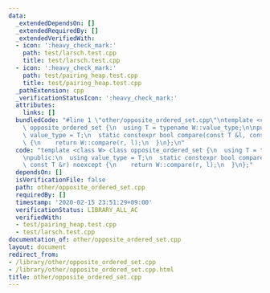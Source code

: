 ```yaml
---
data:
  _extendedDependsOn: []
  _extendedRequiredBy: []
  _extendedVerifiedWith:
  - icon: ':heavy_check_mark:'
    path: test/larsch.test.cpp
    title: test/larsch.test.cpp
  - icon: ':heavy_check_mark:'
    path: test/pairing_heap.test.cpp
    title: test/pairing_heap.test.cpp
  _pathExtension: cpp
  _verificationStatusIcon: ':heavy_check_mark:'
  attributes:
    links: []
  bundledCode: "#line 1 \"other/opposite_ordered_set.cpp\"\ntemplate <class W> class\
    \ opposite_ordered_set {\n  using T = typename W::value_type;\n\npublic:\n  using\
    \ value_type = T;\n  static constexpr bool compare(const T &l, const T &r) noexcept\
    \ {\n    return W::compare(r, l);\n  }\n};\n"
  code: "template <class W> class opposite_ordered_set {\n  using T = typename W::value_type;\n\
    \npublic:\n  using value_type = T;\n  static constexpr bool compare(const T &l,\
    \ const T &r) noexcept {\n    return W::compare(r, l);\n  }\n};"
  dependsOn: []
  isVerificationFile: false
  path: other/opposite_ordered_set.cpp
  requiredBy: []
  timestamp: '2020-02-15 23:51:29+09:00'
  verificationStatus: LIBRARY_ALL_AC
  verifiedWith:
  - test/pairing_heap.test.cpp
  - test/larsch.test.cpp
documentation_of: other/opposite_ordered_set.cpp
layout: document
redirect_from:
- /library/other/opposite_ordered_set.cpp
- /library/other/opposite_ordered_set.cpp.html
title: other/opposite_ordered_set.cpp
---
```

